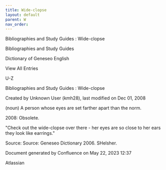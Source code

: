 ```yaml
---
title: Wide-clopse
layout: default
parent: W
nav_order:
---
```


Bibliographies and Study Guides : Wide-clopse

Bibliographies and Study Guides

Dictionary of Geneseo English

View All Entries

U-Z

Bibliographies and Study Guides : Wide-clopse

Created by  Unknown User (kmh28), last modified on Dec 01, 2008

(noun) A person whose eyes are set farther apart than the norm.

2008: Obsolete.

&quot;Check out the wide-clopse over there - her eyes are so close to her ears they look like earrings.&quot;

Source: Source: Geneseo Dictionary 2006. SHelsher. 

Document generated by Confluence on May 22, 2023 12:37

Atlassian
